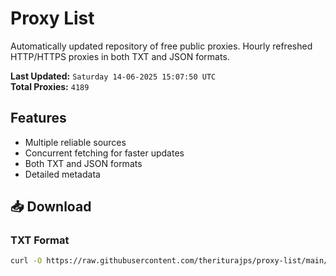 # Proxy List

Automatically updated repository of free public proxies. Hourly refreshed HTTP/HTTPS proxies in both TXT and JSON formats.

**Last Updated:** `Saturday 14-06-2025 15:07:50 UTC`  
**Total Proxies:** `4189`

## Features
- Multiple reliable sources
- Concurrent fetching for faster updates
- Both TXT and JSON formats
- Detailed metadata

## 📥 Download

### TXT Format
```bash
curl -O https://raw.githubusercontent.com/theriturajps/proxy-list/main/proxies.txt